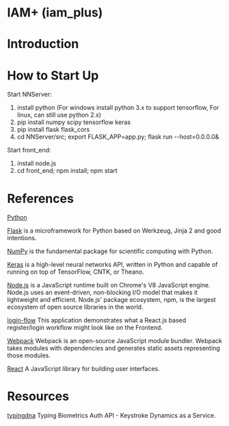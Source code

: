 # IAM+ (iam_plus)

# Introduction

# How to Start Up 

Start NNServer:

1. install python (For windows install python 3.x to support tensorflow, For linux, can still use python 2.x)
2. pip install numpy scipy tensorflow keras
3. pip install flask flask_cors
4. cd NNServer/src; export FLASK_APP=app.py; flask run --host=0.0.0.0&

Start front_end:
1. install node.js
2. cd front_end; npm install; npm start

# References

[Python](https://www.python.org/)

[Flask](http://flask.pocoo.org/) is a microframework for Python based on Werkzeug, Jinja 2 and good intentions. 

[NumPy](http://www.numpy.org/) is the fundamental package for scientific computing with Python. 

[Keras](https://keras.io/) is a high-level neural networks API, written in Python and capable of running on top of TensorFlow, CNTK, or Theano. 

[Node.js](https://nodejs.org/en/) is a JavaScript runtime built on Chrome's V8 JavaScript engine. Node.js uses an event-driven, non-blocking I/O model that makes it lightweight and efficient. Node.js' package ecosystem, npm, is the largest ecosystem of open source libraries in the world.

[login-flow](https://github.com/mxstbr/login-flow) This application demonstrates what a React.js based register/login workflow might look like on the Frontend.

[Webpack](https://webpack.js.org/) Webpack is an open-source JavaScript module bundler. Webpack takes modules with dependencies and generates static assets representing those modules.

[React](https://reactjs.org/) A JavaScript library for building user interfaces.

# Resources
[typingdna](https://typingdna.com/demo-api.html) Typing Biometrics Auth API - Keystroke Dynamics as a Service.